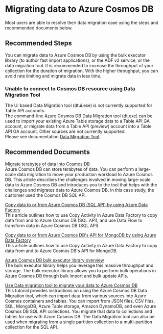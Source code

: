 <properties
	pageTitle="Data Migration"
	description="Migrate data to Azure Cosmos DB"
	service="microsoft.documentdb"
	resource="databaseAccounts"
	authors="jimsch"
	ms.author="jimsch"
	selfHelpType="generic"
	supportTopicIds="32636785, 32692543"
	resourceTags=""
	productPesIds="15585"
	cloudEnvironments="public,fairfax,blackforest,mooncake"
	articleId="cosmosdb-data-migration"
	displayOrder="3"
	category="CosmosDB Backup and Restore"
/>

# Migrating data to Azure Cosmos DB
Most users are able to resolve their data migration case using the steps and recommended documents below.


## **Recommended Steps**

You can migrate data to Azure Cosmos DB by using the bulk executor library (to author fast import applications), or the ADF v2 service, or the data migration tool. It is recommended to increase the throughput of your collection for the duration of migration. With the higher throughput, you can avoid rate limiting and migrate data in less time.


### **Unable to connect to Cosmos DB resource using Data Migration Tool**  
The UI based Data Migration tool (dtui.exe) is not currently supported for Table API accounts.  
The command-line Azure Cosmos DB Data Migration tool (dt.exe) can be used to import your existing Azure Table storage data to a Table API GA account, or migrate data from a Table API (preview) account into a Table API GA account. Other sources are not currently supported.  
Please see documentation [Data Migration Tool](https://docs.microsoft.com/azure/cosmos-db/table-import#data-migration-tool).


## **Recommended Documents**

[Migrate terabytes of data into Cosmos DB](https://docs.microsoft.com/azure/cosmos-db/migrate-cosmosdb-data)
<br>Azure Cosmos DB can store terabytes of data. You can perform a large-scale data migration to move your production workload to Azure Cosmos DB. This article describes the challenges involved in moving large-scale data to Azure Cosmos DB and introduces you to the tool that helps with the challenges and migrates data to Azure Cosmos DB. In this case study, the customer used the Cosmos DB SQL API.  

[Copy data to or from Azure Cosmos DB (SQL API) by using Azure Data Factory](https://docs.microsoft.com/azure/data-factory/connector-azure-cosmos-db)
<br>This article outlines how to use Copy Activity in Azure Data Factory to copy data from and to Azure Cosmos DB (SQL API), and use Data Flow to transform data in Azure Cosmos DB (SQL API).  

[Copy data to or from Azure Cosmos DB's API for MongoDB by using Azure Data Factory](https://docs.microsoft.com/azure/data-factory/connector-azure-cosmos-db-mongodb-api)
<br>This article outlines how to use Copy Activity in Azure Data Factory to copy data from and to Azure Cosmos DB's API for MongoDB.

[Azure Cosmos DB bulk executor library overview](https://docs.microsoft.com/azure/cosmos-db/bulk-executor-overview)
<br>The bulk executor library helps you leverage this massive throughput and storage. The bulk executor library allows you to perform bulk operations in Azure Cosmos DB through bulk import and bulk update APIs.   

[Use Data migration tool to migrate your data to Azure Cosmos DB](https://docs.microsoft.com/azure/cosmos-db/import-data)
<br>This tutorial provides instructions on using the Azure Cosmos DB Data Migration tool, which can import data from various sources into Azure Cosmos containers and tables. You can import from JSON files, CSV files, SQL, MongoDB, Azure Table storage, Amazon DynamoDB, and even Azure Cosmos DB SQL API collections. You migrate that data to collections and tables for use with Azure Cosmos DB. The Data Migration tool can also be used when migrating from a single partition collection to a multi-partition collection for the SQL API.  


